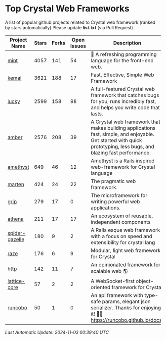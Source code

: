 # Top Crystal Web Frameworks

A list of popular github projects related to Crystal web framework (ranked by stars automatically)
Please update **list.txt** (via Pull Request)

| Project Name | Stars | Forks | Open Issues | Description | Last Commit |
| ------------ | ----- | ----- | ----------- | ----------- | ----------- |
| [mint](https://github.com/mint-lang/mint) |4057|141|54|:leaves: A refreshing programming language for the front-end web.|2024-06-18T10:00:59Z|
| [kemal](https://github.com/kemalcr/kemal) |3621|188|17|Fast, Effective, Simple Web Framework|2024-10-28T10:55:56Z|
| [lucky](https://github.com/luckyframework/lucky) |2599|158|98|A full-featured Crystal web framework that catches bugs for you, runs incredibly fast, and helps you write code that lasts.|2024-10-31T22:11:36Z|
| [amber](https://github.com/amberframework/amber) |2576|208|39|A Crystal web framework that makes building applications fast, simple, and enjoyable. Get started with quick prototyping, less bugs, and blazing fast performance.|2023-11-25T01:17:47Z|
| [amethyst](https://github.com/amethyst-framework/amethyst) |649|46|12|Amethyst is a Rails inspired web-framework for Crystal language|2018-02-10T19:35:15Z|
| [marten](https://github.com/martenframework/marten) |424|24|22|The pragmatic web framework.|2024-10-30T14:13:40Z|
| [grip](https://github.com/grip-framework/grip) |279|17|0|The microframework for writing powerful web applications.|2024-10-22T12:57:26Z|
| [athena](https://github.com/athena-framework/athena) |211|17|17|An ecosystem of reusable, independent components|2024-11-01T15:31:53Z|
| [spider-gazelle](https://github.com/spider-gazelle/spider-gazelle) |180|9|2|A Rails esque web framework with a focus on speed and extensibility for crystal lang|2024-11-01T22:33:07Z|
| [raze](https://github.com/samueleaton/raze) |176|6|9|Modular, light web framework for Crystal|2021-01-02T01:20:01Z|
| [http](https://github.com/onyxframework/http) |142|11|7|An opinionated framework for scalable web 🌎|2019-08-13T09:00:30Z|
| [lattice-core](https://github.com/jasonl99/lattice-core) |57|2|2|A WebSocket-first object-oriented framework for Crystal|2017-03-31T23:57:57Z|
| [runcobo](https://github.com/runcobo/runcobo) |50|1|0|An api framework with type-safe params, elegant json serializer. Thanks for enjoying it! 👻👻 https://runcobo.github.io/docs/|2022-03-16T06:43:35Z|

*Last Automatic Update: 2024-11-03 00:39:40 UTC*